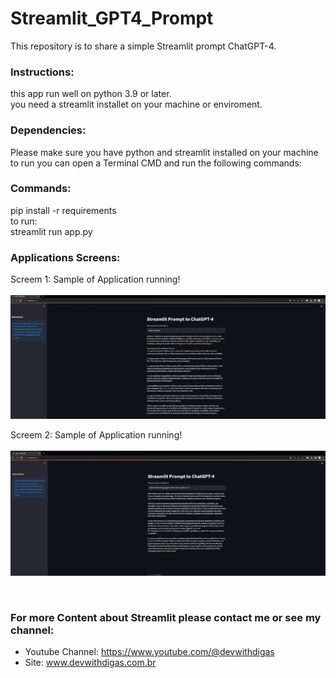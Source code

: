 # Streamlit_GPT4_Prompt
This repository is to share a simple Streamlit prompt ChatGPT-4.  <br >


### Instructions: <br >
this app run well on python 3.9 or later.<br >
you need a streamlit installet on your machine or enviroment.<br >

### Dependencies: <br >
Please make sure you have python and streamlit installed on your machine<br >
to run you can open a Terminal CMD and run the following commands:<br >

### Commands:
pip install -r requirements<br >
to run:<br >
streamlit run app.py<br >

### Applications Screens:<br >

Screem 1: Sample of Application running!  <br ><br >
![Screenshot](frontpage2.jpg)<br >

Screem 2: Sample of Application running! <br ><br >
![Screenshot](frontend1.jpg)

 <br >
 
 ### For more Content about Streamlit please contact me or see my channel:
- Youtube Channel: https://www.youtube.com/@devwithdigas <br >
- Site: www.devwithdigas.com.br <br >
